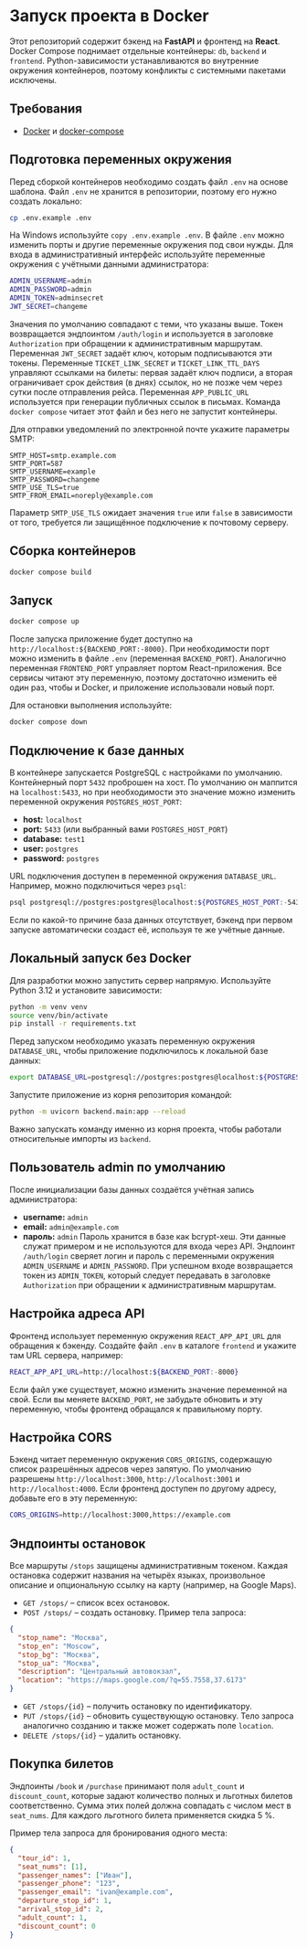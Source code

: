 # Запуск проекта в Docker

Этот репозиторий содержит бэкенд на **FastAPI** и фронтенд на **React**.
Docker Compose поднимает отдельные контейнеры: `db`, `backend` и `frontend`.
Python-зависимости устанавливаются во внутренние окружения контейнеров, поэтому конфликты с системными пакетами исключены.

## Требования
- [Docker](https://www.docker.com/) и [docker-compose](https://docs.docker.com/compose/)

## Подготовка переменных окружения
Перед сборкой контейнеров необходимо создать файл `.env` на основе шаблона.
Файл `.env` не хранится в репозитории, поэтому его нужно создать локально:
```bash
cp .env.example .env
```
На Windows используйте `copy .env.example .env`. В файле `.env` можно
изменить порты и другие переменные окружения под свои нужды.
Для входа в административный интерфейс используйте переменные
окружения с учётными данными администратора:
```bash
ADMIN_USERNAME=admin
ADMIN_PASSWORD=admin
ADMIN_TOKEN=adminsecret
JWT_SECRET=changeme
```
Значения по умолчанию совпадают с теми, что указаны выше. Токен
возвращается эндпоинтом `/auth/login` и используется в заголовке
`Authorization` при обращении к административным маршрутам.
Переменная `JWT_SECRET` задаёт ключ, которым подписываются эти токены.
Переменные `TICKET_LINK_SECRET` и `TICKET_LINK_TTL_DAYS` управляют ссылками на билеты:
первая задаёт ключ подписи, а вторая ограничивает срок действия (в днях) ссылок,
но не позже чем через сутки после отправления рейса. Переменная `APP_PUBLIC_URL`
используется при генерации публичных ссылок в письмах.
Команда `docker compose` читает этот файл и без него не запустит контейнеры.

Для отправки уведомлений по электронной почте укажите параметры SMTP:

```
SMTP_HOST=smtp.example.com
SMTP_PORT=587
SMTP_USERNAME=example
SMTP_PASSWORD=changeme
SMTP_USE_TLS=true
SMTP_FROM_EMAIL=noreply@example.com
```

Параметр `SMTP_USE_TLS` ожидает значения `true` или `false` в зависимости от
того, требуется ли защищённое подключение к почтовому серверу.

## Сборка контейнеров
```bash
docker compose build
```

## Запуск
```bash
docker compose up
```
После запуска приложение будет доступно на `http://localhost:${BACKEND_PORT:-8000}`.
При необходимости порт можно изменить в файле `.env` (переменная `BACKEND_PORT`).
Аналогично переменная `FRONTEND_PORT` управляет портом React-приложения.
Все сервисы читают эту переменную, поэтому достаточно изменить её один раз,
чтобы и Docker, и приложение использовали новый порт.

Для остановки выполнения используйте:
```bash
docker compose down
```

## Подключение к базе данных
В контейнере запускается PostgreSQL с настройками по умолчанию. Контейнерный
порт `5432` проброшен на хост. По умолчанию он маппится на `localhost:5433`,
но при необходимости это значение можно изменить переменной окружения
`POSTGRES_HOST_PORT`:
- **host:** `localhost`
- **port:** `5433` (или выбранный вами `POSTGRES_HOST_PORT`)
- **database:** `test1`
- **user:** `postgres`
- **password:** `postgres`

URL подключения доступен в переменной окружения `DATABASE_URL`. Например,
можно подключиться через `psql`:
```bash
psql postgresql://postgres:postgres@localhost:${POSTGRES_HOST_PORT:-5433}/test1
```
Если по какой-то причине база данных отсутствует, бэкенд при первом запуске
автоматически создаст её, используя те же учётные данные.

## Локальный запуск без Docker
Для разработки можно запустить сервер напрямую. Используйте Python 3.12 и установите зависимости:
```bash
python -m venv venv
source venv/bin/activate
pip install -r requirements.txt
```
Перед запуском необходимо указать переменную окружения `DATABASE_URL`, чтобы
приложение подключилось к локальной базе данных:
```bash
export DATABASE_URL=postgresql://postgres:postgres@localhost:${POSTGRES_HOST_PORT:-5433}/test1
```
Запустите приложение из корня репозитория командой:
```bash
python -m uvicorn backend.main:app --reload
```
Важно запускать команду именно из корня проекта, чтобы работали относительные импорты из `backend`.

## Пользователь admin по умолчанию
После инициализации базы данных создаётся учётная запись администратора:
- **username:** `admin`
- **email:** `admin@example.com`
- **пароль:** `admin`
Пароль хранится в базе как bcrypt-хеш. Эти данные служат примером и не
используются для входа через API. Эндпоинт `/auth/login` сверяет логин и
пароль с переменными окружения `ADMIN_USERNAME` и `ADMIN_PASSWORD`.
При успешном входе возвращается токен из `ADMIN_TOKEN`, который следует
передавать в заголовке `Authorization` при обращении к административным
маршрутам.

## Настройка адреса API
Фронтенд использует переменную окружения `REACT_APP_API_URL` для обращения к бэкенду.
Создайте файл `.env` в каталоге `frontend` и укажите там URL сервера, например:
```bash
REACT_APP_API_URL=http://localhost:${BACKEND_PORT:-8000}
```
Если файл уже существует, можно изменить значение переменной на свой.
Если вы меняете `BACKEND_PORT`, не забудьте обновить и эту переменную,
чтобы фронтенд обращался к правильному порту.

## Настройка CORS
Бэкенд читает переменную окружения `CORS_ORIGINS`, содержащую список
разрешённых адресов через запятую. По умолчанию разрешены
`http://localhost:3000`, `http://localhost:3001` и `http://localhost:4000`. Если фронтенд доступен по другому адресу,
добавьте его в эту переменную:
```bash
CORS_ORIGINS=http://localhost:3000,https://example.com
```

## Эндпоинты остановок

Все маршруты `/stops` защищены административным токеном. Каждая остановка
содержит названия на четырёх языках, произвольное описание и опциональную ссылку
на карту (например, на Google Maps).

- `GET /stops/` – список всех остановок.
- `POST /stops/` – создать остановку. Пример тела запроса:

```json
{
  "stop_name": "Москва",
  "stop_en": "Moscow",
  "stop_bg": "Москва",
  "stop_ua": "Москва",
  "description": "Центральный автовокзал",
  "location": "https://maps.google.com/?q=55.7558,37.6173"
}
```

- `GET /stops/{id}` – получить остановку по идентификатору.
- `PUT /stops/{id}` – обновить существующую остановку. Тело запроса аналогично созданию и также может содержать поле `location`.
- `DELETE /stops/{id}` – удалить остановку.

## Покупка билетов

Эндпоинты `/book` и `/purchase` принимают поля `adult_count` и `discount_count`,
которые задают количество полных и льготных билетов соответственно. Сумма
этих полей должна совпадать с числом мест в `seat_nums`. Для каждого льготного
билета применяется скидка 5 %.

Пример тела запроса для бронирования одного места:

```json
{
  "tour_id": 1,
  "seat_nums": [1],
  "passenger_names": ["Иван"],
  "passenger_phone": "123",
  "passenger_email": "ivan@example.com",
  "departure_stop_id": 1,
  "arrival_stop_id": 2,
  "adult_count": 1,
  "discount_count": 0
}
```
